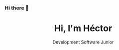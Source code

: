 ### Hi there 👋
<div id=header align="center">
    <h1>Hi, I'm Héctor</h1>
    <p>Development Software Junior</p>
</div>
